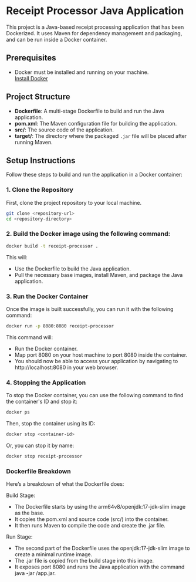 # Receipt Processor Java Application

This project is a Java-based receipt processing application that has been Dockerized. It uses Maven for dependency management and packaging, and can be run inside a Docker container.

## Prerequisites

- Docker must be installed and running on your machine.  
  [Install Docker](https://docs.docker.com/get-docker/)

## Project Structure

- **Dockerfile**: A multi-stage Dockerfile to build and run the Java application.
- **pom.xml**: The Maven configuration file for building the application.
- **src/**: The source code of the application.
- **target/**: The directory where the packaged `.jar` file will be placed after running Maven.

## Setup Instructions

Follow these steps to build and run the application in a Docker container:

### 1. Clone the Repository

First, clone the project repository to your local machine.

```bash
git clone <repository-url>
cd <repository-directory>
```

### 2. Build the Docker image using the following command:

```bash
docker build -t receipt-processor .
```

This will:

- Use the Dockerfile to build the Java application.
- Pull the necessary base images, install Maven, and package the Java application.

### 3. Run the Docker Container
Once the image is built successfully, you can run it with the following command:

```bash
docker run -p 8080:8080 receipt-processor
```

This command will:

- Run the Docker container.
- Map port 8080 on your host machine to port 8080 inside the container.
- You should now be able to access your application by navigating to http://localhost:8080 in your web browser.

### 4. Stopping the Application
To stop the Docker container, you can use the following command to find the container's ID and stop it:

```bash
docker ps
```
Then, stop the container using its ID:

```bash
docker stop <container-id>
```

Or, you can stop it by name:

```bash
docker stop receipt-processor
```

### Dockerfile Breakdown
Here’s a breakdown of what the Dockerfile does:

Build Stage:

- The Dockerfile starts by using the arm64v8/openjdk:17-jdk-slim image as the base.
- It copies the pom.xml and source code (src/) into the container.
- It then runs Maven to compile the code and create the .jar file.

Run Stage:

- The second part of the Dockerfile uses the openjdk:17-jdk-slim image to create a minimal runtime image.
- The .jar file is copied from the build stage into this image.
- It exposes port 8080 and runs the Java application with the command java -jar /app.jar.